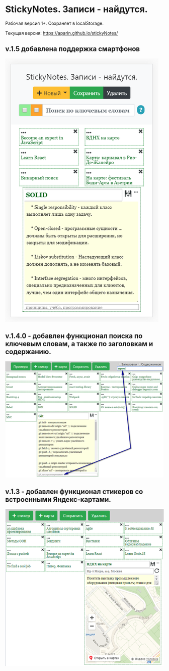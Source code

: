 ﻿# StickyNotes. Записи - найдутся.

Рабочая версия 1+. 
Сохраняет в localStorage.

Текущая версия: https://aparin.github.io/stickyNotes/
## v.1.5 добавлена поддержка смартфонов
![](https://raw.githubusercontent.com/Aparin/stickyNotes/master/img/screenshort-v.1.5.png)

## v.1.4.0 - добавлен функционал поиска по ключевым словам, а также по заголовкам и содержанию.

![](https://raw.githubusercontent.com/Aparin/stickyNotes/master/img/v1.4_screenshort.png)

## v.1.3 - добавлен функционал стикеров со встроенными Яндекс-картами.

![](https://raw.githubusercontent.com/Aparin/stickyNotes/master/img/screenshort.png)

